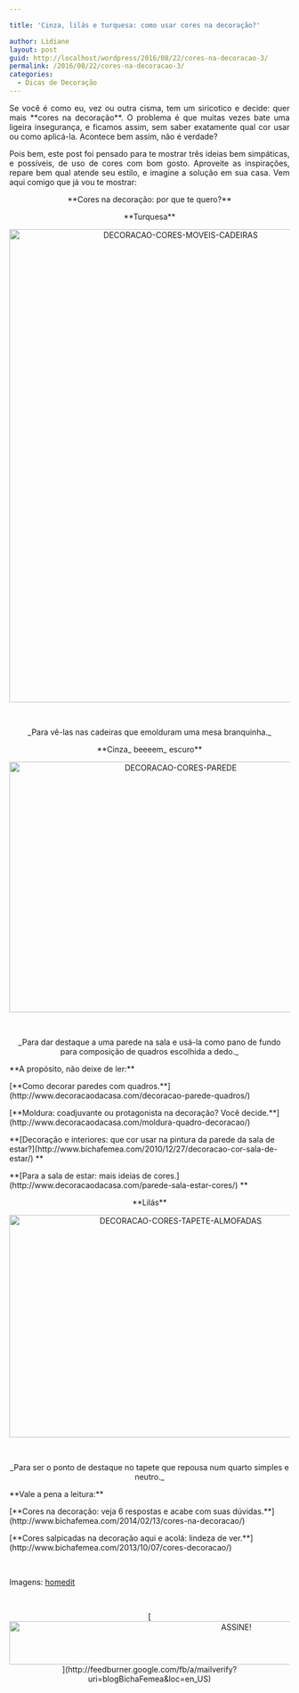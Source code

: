 ```yaml
---

title: 'Cinza, lilás e turquesa: como usar cores na decoração?'

author: Lidiane
layout: post
guid: http://localhost/wordpress/2016/08/22/cores-na-decoracao-3/
permalink: /2016/08/22/cores-na-decoracao-3/
categories:
  - Dicas de Decoração
---
```

<p style="text-align: justify;">
  Se você é como eu, vez ou outra cisma, tem um siricotico e decide: quer mais **cores na decoração**. O problema é que muitas vezes bate uma ligeira insegurança, e ficamos assim, sem saber exatamente qual cor usar ou como aplicá-la. Acontece bem assim, não é verdade?
</p>

<p style="text-align: justify;" align="justify">
  Pois bem, este post foi pensado para te mostrar três ideias bem simpáticas, e possíveis, de uso de cores com bom gosto. Aproveite as inspirações, repare bem qual atende seu estilo, e imagine a solução em sua casa. Vem aqui comigo que já vou te mostrar:
</p>

<!--more-->

<p style="text-align: center;">
  **Cores na decoração: por que te quero?**
</p>

<p style="text-align: center;">
  **Turquesa**
</p>

<p align="center">
  <img class="alignnone size-full wp-image-12805" src="http://www.trololodemulher.com.br/blog/wp-content/uploads/2016/08/DECORACAO-CORES-MOVEIS-CADEIRAS.jpg" alt="DECORACAO-CORES-MOVEIS-CADEIRAS" width="600" height="850" />
</p>

&nbsp;

<p align="center">
  _Para vê-las nas cadeiras que emolduram uma mesa branquinha._
</p>

<p align="center">
  **Cinza_ beeeem_ escuro**
</p>

<p align="center">
  <img class="alignnone size-full wp-image-12807" src="http://www.trololodemulher.com.br/blog/wp-content/uploads/2016/08/DECORACAO-CORES-PAREDE.jpg" alt="DECORACAO-CORES-PAREDE" width="600" height="450" />
</p>

&nbsp;

<p align="center">
  _Para dar destaque a uma parede na sala e usá-la como pano de fundo para composição de quadros escolhida a dedo._
</p>

<p style="text-align: left;" align="center">
  **A propósito, não deixe de ler:**
</p>

<p style="text-align: left;" align="center">
  [**Como decorar paredes com quadros.**](http://www.decoracaodacasa.com/decoracao-parede-quadros/) 
</p>

<p style="text-align: left;" align="center">
  [**Moldura: coadjuvante ou protagonista na decoração? Você decide.**](http://www.decoracaodacasa.com/moldura-quadro-decoracao/) 
</p>

<p style="text-align: left;" align="center">
  **[Decoração e interiores: que cor usar na pintura da parede da sala de estar?](http://www.bichafemea.com/2010/12/27/decoracao-cor-sala-de-estar/) **
</p>

<p style="text-align: left;" align="center">
  **[Para a sala de estar: mais ideias de cores.](http://www.decoracaodacasa.com/parede-sala-estar-cores/) **
</p>

<p style="text-align: center;" align="center">
  **Lilás**
</p>

<p align="center">
  <img class="alignnone size-full wp-image-12808" src="http://www.trololodemulher.com.br/blog/wp-content/uploads/2016/08/DECORACAO-CORES-TAPETE-ALMOFADAS.jpg" alt="DECORACAO-CORES-TAPETE-ALMOFADAS" width="600" height="400" />
</p>

&nbsp;

<p align="center">
  _Para ser o ponto de destaque no tapete que repousa num quarto simples e neutro._
</p>

<p style="text-align: left;" align="center">
  **Vale a pena a leitura:**
</p>

<p style="text-align: left;" align="center">
  [**Cores na decoração: veja 6 respostas e acabe com suas dúvidas.**](http://www.bichafemea.com/2014/02/13/cores-na-decoracao/) 
</p>

<p style="text-align: left;" align="center">
  [**Cores salpicadas na decoração aqui e acolá: lindeza de ver.**](http://www.bichafemea.com/2013/10/07/cores-decoracao/) 
</p>

&nbsp;

Imagens: [homedit](http://www.homedit.com/) 

&nbsp;

<p align="center">
  [<img class="alignnone size-full wp-image-10439" src="http://www.trololodemulher.com.br/blog/wp-content/uploads/2014/09/ASSINE.png" alt="ASSINE!" width="800" height="78" />](http://feedburner.google.com/fb/a/mailverify?uri=blogBichaFemea&loc=en_US) 
</p>